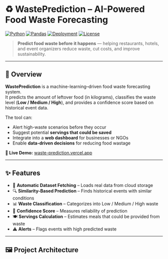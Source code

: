 # ♻ WastePrediction – AI-Powered Food Waste Forecasting

[![Python](https://img.shields.io/badge/Python-3.8+-blue.svg)](https://www.python.org/)
[![Pandas](https://img.shields.io/badge/Pandas-Data_Processing-orange.svg)](https://pandas.pydata.org/)
[![Deployment](https://img.shields.io/badge/Live-Demo-brightgreen)](https://waste-prediction.vercel.app/)
[![License](https://img.shields.io/badge/License-MIT-purple.svg)](LICENSE)

> **Predict food waste before it happens** — helping restaurants, hotels, and event organizers reduce waste, cut costs, and improve sustainability.

---

## 🌟 Overview

**WastePrediction** is a machine-learning–driven food waste forecasting system.  
It predicts the amount of leftover food (in kilograms), classifies the waste level (**Low / Medium / High**), and provides a confidence score based on historical event data.  

The tool can:
- Alert high-waste scenarios before they occur  
- Suggest potential **servings that could be saved**  
- Integrate into a **web dashboard** for businesses or NGOs  
- Enable **data-driven decisions** for reducing food wastage

**🔗 Live Demo:** [waste-prediction.vercel.app](https://waste-prediction.vercel.app/)

---

## ✨ Features

- 📂 **Automatic Dataset Fetching** – Loads real data from cloud storage  
- 🔍 **Similarity-Based Prediction** – Finds historical events with similar conditions  
- 📊 **Waste Classification** – Categorizes into Low / Medium / High waste  
- 🎯 **Confidence Score** – Measures reliability of prediction  
- 🍽 **Servings Calculation** – Estimates meals that could be provided from waste  
- ⚠ **Alerts** – Flags events with high predicted waste  

---

## 🖼 Project Architecture